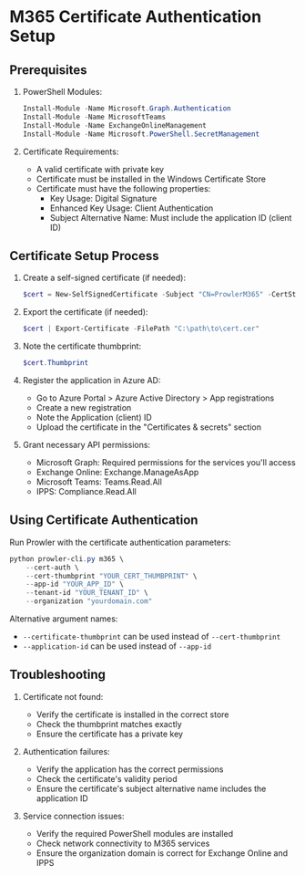 # M365 Certificate Authentication Setup

## Prerequisites

1. PowerShell Modules:
   ```powershell
   Install-Module -Name Microsoft.Graph.Authentication
   Install-Module -Name MicrosoftTeams
   Install-Module -Name ExchangeOnlineManagement
   Install-Module -Name Microsoft.PowerShell.SecretManagement
   ```

2. Certificate Requirements:
   - A valid certificate with private key
   - Certificate must be installed in the Windows Certificate Store
   - Certificate must have the following properties:
     - Key Usage: Digital Signature
     - Enhanced Key Usage: Client Authentication
     - Subject Alternative Name: Must include the application ID (client ID)

## Certificate Setup Process

1. Create a self-signed certificate (if needed):
   ```powershell
   $cert = New-SelfSignedCertificate -Subject "CN=ProwlerM365" -CertStoreLocation "Cert:\CurrentUser\My" -KeyExportPolicy Exportable -KeySpec Signature -KeyLength 2048 -KeyAlgorithm RSA -HashAlgorithm SHA256
   ```

2. Export the certificate (if needed):
   ```powershell
   $cert | Export-Certificate -FilePath "C:\path\to\cert.cer"
   ```

3. Note the certificate thumbprint:
   ```powershell
   $cert.Thumbprint
   ```

4. Register the application in Azure AD:
   - Go to Azure Portal > Azure Active Directory > App registrations
   - Create a new registration
   - Note the Application (client) ID
   - Upload the certificate in the "Certificates & secrets" section

5. Grant necessary API permissions:
   - Microsoft Graph: Required permissions for the services you'll access
   - Exchange Online: Exchange.ManageAsApp
   - Microsoft Teams: Teams.Read.All
   - IPPS: Compliance.Read.All

## Using Certificate Authentication

Run Prowler with the certificate authentication parameters:

```powershell
python prowler-cli.py m365 \
    --cert-auth \
    --cert-thumbprint "YOUR_CERT_THUMBPRINT" \
    --app-id "YOUR_APP_ID" \
    --tenant-id "YOUR_TENANT_ID" \
    --organization "yourdomain.com"
```

Alternative argument names:
- `--certificate-thumbprint` can be used instead of `--cert-thumbprint`
- `--application-id` can be used instead of `--app-id`

## Troubleshooting

1. Certificate not found:
   - Verify the certificate is installed in the correct store
   - Check the thumbprint matches exactly
   - Ensure the certificate has a private key

2. Authentication failures:
   - Verify the application has the correct permissions
   - Check the certificate's validity period
   - Ensure the certificate's subject alternative name includes the application ID

3. Service connection issues:
   - Verify the required PowerShell modules are installed
   - Check network connectivity to M365 services
   - Ensure the organization domain is correct for Exchange Online and IPPS 